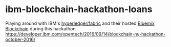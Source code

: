# ibm-blockchain-hackathon-loans

Playing around with IBM's [hyperledger/fabric](https://github.com/hyperledger/fabric) and their hosted [Bluemix Blockchain](http://www.ibm.com/blockchain/) during this hackathon
https://developer.ibm.com/opentech/2016/09/14/blockchain-ny-hackathon-october-2016/

